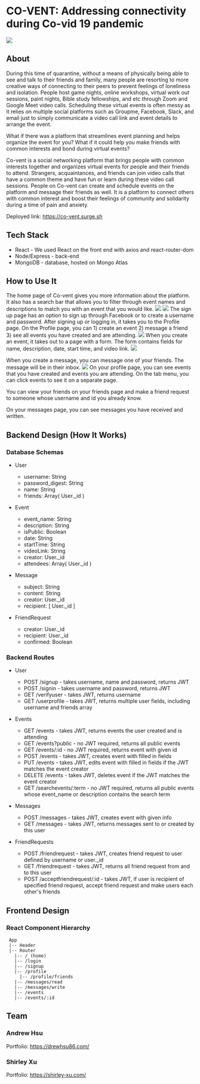 # CO-VENT: Addressing connectivity during Co-vid 19 pandemic

![](images/homePage.png)

## About

During this time of quarantine, without a means of physically being able to see and talk to their friends and family, many people are resorting to more creative ways of connecting to their peers to prevent feelings of loneliness and isolation. People host game nights, online workshops, virtual work out sessions, paint nights, Bible study fellowships, and etc through Zoom and Google Meet video calls. Scheduling these virtual events is often messy as it relies on multiple social platforms such as Groupme, Facebook, Slack, and email just to simply communicate a video call link and event details to arrange the event.

What if there was a platform that streamlines event planning and helps organize the event for you? What if it could help you make friends with common interests and bond during virtual events?

Co-vent is a social networking platform that brings people with common interests together and organizes virtual events for people and their friends to attend. Strangers, acquaintances, and friends can join video calls that have a common theme and have fun or learn during these video call sessions. People on Co-vent can create and schedule events on the platform and message their friends as well. It is a platform to connect others with common interest and boost their feelings of community and solidarity during a time of pain and anxiety.

Deployed link: https://co-vent.surge.sh

## Tech Stack

- React - We used React on the front end with axios and react-router-dom
- Node/Express - back-end
- MongoDB - database, hosted on Mongo Atlas

## How to Use It

The home page of Co-vent gives you more information about the platform. It also has a search bar that allows you to filter through event names and descriptions to match you with an event that you would like.
![](images/searchBar.png)
![](images/events.png)
The sign up page has an option to sign up through Facebook or to create a username and password. After signing up or logging in, it takes you to the Profile page. On the Profile page, you can 1) create an event 2) message a friend 3) see all events you have created and are attending.
![](images/profile.png)
When you create an event, it takes out to a page with a form. The form contains fields for name, description, date, start time, and video link.
![](images/eventForm.png)

When you create a message, you can message one of your friends. The message will be in their inbox.
![](images/message.png)
On your profile page, you can see events that you have created and events you are attending. On the tab menu, you can click events to see it on a separate page.

You can view your friends on your friends page and make a friend request to someone whose username and id you already know.

On your messages page, you can see messages you have received and written.

## Backend Design (How It Works)

### Database Schemas

- User

  - username: String
  - password_digest: String
  - name: String
  - friends: Array( User.\_id )

- Event

  - event_name: String
  - description: String
  - isPublic: Boolean
  - date: String
  - startTime: String
  - videoLink: String
  - creator: User.\_id
  - attendees: Array( User.\_id )

- Message

  - subject: String
  - content: String
  - creator: User.\_id
  - recipient: [ User._id ]

- FriendRequest
  - creator: User.\_id
  - recipient: User.\_id
  - confirmed: Boolean

### Backend Routes

- User

  - POST /signup - takes username, name and password, returns JWT
  - POST /signin - takes username and password, returns JWT
  - GET /verifyuser - takes JWT, returns username
  - GET /userprofile - takes JWT, returns multiple user fields, including username and friends array

- Events

  - GET /events - takes JWT, returns events the user created and is attending
  - GET /events?public - no JWT required, returns all public events
  - GET /events/:id - no JWT required, returns event with given id
  - POST /events - takes JWT, creates event with filled in fields
  - PUT /events - takes JWT, edits event with filled in fields if the JWT matches the event creator
  - DELETE /events - takes JWT, deletes event if the JWT matches the event creator
  - GET /searchevents/:term - no JWT required, returns all public events whose event_name or description contains the search term

- Messages

  - POST /messages - takes JWT, creates event with given info
  - GET /messages - takes JWT, returns messages sent to or created by this user

- FriendRequests
  - POST /friendrequest - takes JWT, creates friend request to user defined by username or user.\_id
  - GET /friendrequest - takes JWT, returns all friend request from and to this user
  - POST /acceptfriendrequest/:id - takes JWT, if user is recipient of specified friend request, accept friend request and make users each other's friends

## Frontend Design

### React Component Hierarchy

```
 App
 |-- Header
 |-- Router
   |-- / (home)
   |-- /login
   |-- /signup
   |-- /profile
     |-- /profile/friends
   |-- /messages/read
   |-- /messages/write
   |-- /events
   |-- /events/:id
```

## Team

### Andrew Hsu

Portfolio: https://drewhsu86.com/

### Shirley Xu

Portfolio: https://shirley-xu.com/
